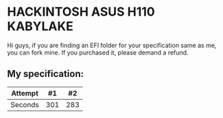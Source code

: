 # HACKINTOSH ASUS H110 KABYLAKE
Hi guys, if you are finding an EFI folder for your specification same as me, you can fork mine. If you purchased it, please demand a refund.
## My specification:
| Attempt | #1    | #2    |
| :---:   | :---: | :---: |
| Seconds | 301   | 283   |